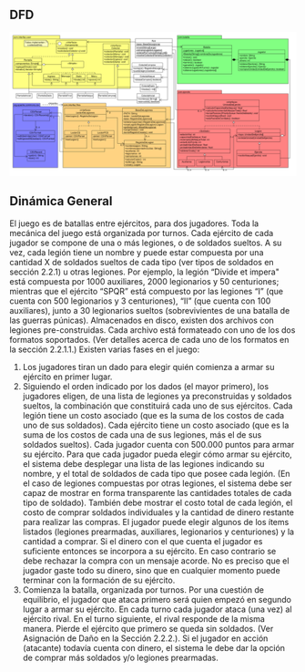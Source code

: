 ## DFD

![DFD Batallas Romanas](/BatallaRomanaConInterfaz.png)

## Dinámica General
El juego es de batallas entre ejércitos, para dos jugadores. Toda la mecánica del juego está
organizada por turnos.
Cada ejército de cada jugador se compone de una o más legiones, o de soldados sueltos. A su
vez, cada legión tiene un nombre y puede estar compuesta por una cantidad X de soldados
sueltos de cada tipo (ver tipos de soldados en sección 2.2.1) u otras legiones.
Por ejemplo, la legión “Divide et impera" está compuesta por 1000 auxiliares, 2000 legionarios y
50 centuriones; mientras que el ejército “SPQR” está compuesto por las legiones “I” (que
cuenta con 500 legionarios y 3 centuriones), “II” (que cuenta con 100 auxiliares), junto a 30
legionarios sueltos (sobrevivientes de una batalla de las guerras púnicas).
Almacenados en disco, existen dos archivos con legiones pre-construidas. Cada archivo está
formateado con uno de los dos formatos soportados. (Ver detalles acerca de cada uno de los
formatos en la sección 2.2.1.1.)
Existen varias fases en el juego:
1. Los jugadores tiran un dado para elegir quién comienza a armar su ejército en primer
lugar.
2. Siguiendo el orden indicado por los dados (el mayor primero), los jugadores eligen, de
una lista de legiones ya preconstruidas y soldados sueltos, la combinación que
constituirá cada uno de sus ejércitos. Cada legión tiene un costo asociado (que es la
suma de los costos de cada uno de sus soldados). Cada ejército tiene un costo
asociado (que es la suma de los costos de cada una de sus legiones, más el de sus
soldados sueltos). Cada jugador cuenta con 500.000 puntos para armar su ejército.
Para que cada jugador pueda elegir cómo armar su ejército, el sistema debe desplegar
una lista de las legiones indicando su nombre, y el total de soldados de cada tipo que
posee cada legión. (En el caso de legiones compuestas por otras legiones, el sistema
debe ser capaz de mostrar en forma transparente las cantidades totales de cada tipo de
soldado). También debe mostrar el costo total de cada legión, el costo de comprar
soldados individuales y la cantidad de dinero restante para realizar las compras.
El jugador puede elegir algunos de los ítems listados (legiones prearmadas, auxiliares,
legionarios y centuriones) y la cantidad a comprar.
Si el dinero con el que cuenta el jugador es suficiente entonces se incorpora a su
ejército. En caso contrario se debe rechazar la compra con un mensaje acorde.
No es preciso que el jugador gaste todo su dinero, sino que en cualquier momento
puede terminar con la formación de su ejército.
3. Comienza la batalla, organizada por turnos. Por una cuestión de equilibrio, el jugador
que ataca primero será quien empezó en segundo lugar a armar su ejército. En cada
turno cada jugador ataca (una vez) al ejército rival. En el turno siguiente, el rival
responde de la misma manera. Pierde el ejército que primero se queda sin soldados.
(Ver Asignación de Daño en la Sección 2.2.2.).
Si el jugador en acción (atacante) todavía cuenta con dinero, el sistema le debe dar la
opción de comprar más soldados y/o legiones prearmadas.
